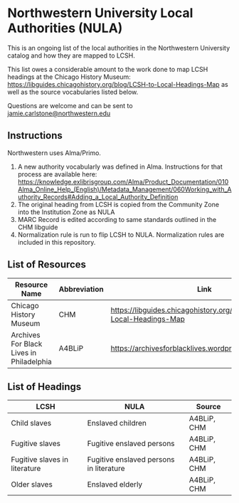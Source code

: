 # Northwestern University Local Authorities (NULA)

This is an ongoing list of the local authorities in the Northwestern University catalog and how they are mapped to LCSH.

This list owes a considerable amount to the work done to map LCSH headings at the Chicago History Museum: https://libguides.chicagohistory.org/blog/LCSH-to-Local-Headings-Map as well as the source vocabularies listed below. 

Questions are welcome and can be sent to jamie.carlstone@northwestern.edu

## Instructions
Northwestern uses Alma/Primo. 
1. A new authority vocabularly was defined in Alma. Instructions for that process are available here: https://knowledge.exlibrisgroup.com/Alma/Product_Documentation/010Alma_Online_Help_(English)/Metadata_Management/060Working_with_Authority_Records#Adding_a_Local_Authority_Definition 
2. The original heading from LCSH is copied from the Community Zone into the Institution Zone as NULA
3. MARC Record is edited according to same standards outlined in the CHM libguide
4. Normalization rule is run to flip LCSH to NULA. Normalization rules are included in this repository.
 
## List of Resources
| Resource Name | Abbreviation | Link |
| ------ | ----- | ------ |
| Chicago History Museum | CHM | https://libguides.chicagohistory.org/blog/LCSH-to-Local-Headings-Map
| Archives For Black Lives in Philadelphia | A4BLiP | https://archivesforblacklives.wordpress.com/resources/
 
## List of Headings
| LCSH | NULA | Source
| ----------- | ----------- | ---------- |
| Child slaves | Enslaved children | A4BLiP, CHM |
| Fugitive slaves | Fugitive enslaved persons | A4BLiP, CHM |
| Fugitive slaves in literature | Fugitive enslaved persons in literature | A4BLiP, CHM |
| Older slaves | Enslaved elderly | A4BLiP, CHM |

